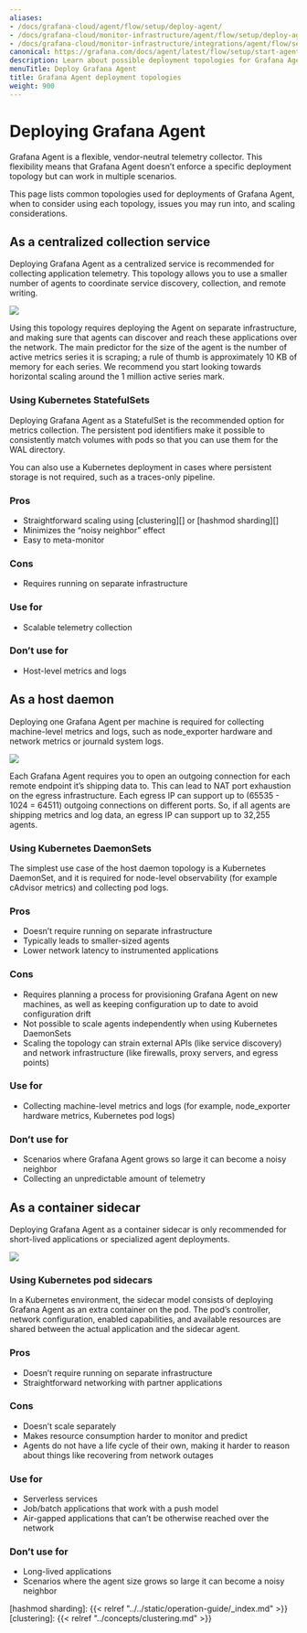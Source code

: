 ```yaml
---
aliases:
- /docs/grafana-cloud/agent/flow/setup/deploy-agent/
- /docs/grafana-cloud/monitor-infrastructure/agent/flow/setup/deploy-agent/
- /docs/grafana-cloud/monitor-infrastructure/integrations/agent/flow/setup/deploy-agent/
canonical: https://grafana.com/docs/agent/latest/flow/setup/start-agent/
description: Learn about possible deployment topologies for Grafana Agent
menuTitle: Deploy Grafana Agent
title: Grafana Agent deployment topologies
weight: 900
---
```


# Deploying Grafana Agent

Grafana Agent is a flexible, vendor-neutral telemetry collector. This
flexibility means that Grafana Agent doesn’t enforce a specific deployment topology
but can work in multiple scenarios.

This page lists common topologies used for deployments of Grafana Agent, when
to consider using each topology, issues you may run into, and scaling
considerations.

## As a centralized collection service
Deploying Grafana Agent as a centralized service is recommended for
collecting application telemetry. This topology allows you to use a smaller number of agents to
coordinate service discovery, collection, and remote writing.

![](../../../assets/deploy-agent/centralized-collection.png)

Using this topology requires deploying the Agent on separate infrastructure,
and making sure that agents can discover and reach these applications over the
network. The main predictor for the size of the agent is the number of active
metrics series it is scraping; a rule of thumb is approximately 10 KB of memory for each
series. We recommend you start looking towards horizontal scaling around the 1 million
active series mark.

### Using Kubernetes StatefulSets
Deploying Grafana Agent as a StatefulSet is the recommended option for metrics
collection.
The persistent pod identifiers make it possible to consistently match volumes
with pods so that you can use them for the WAL directory.

You can also use a Kubernetes deployment in cases where persistent storage is not required, such as a traces-only pipeline.

### Pros
* Straightforward scaling using [clustering][] or [hashmod sharding][]
* Minimizes the “noisy neighbor” effect
* Easy to meta-monitor

### Cons
* Requires running on separate infrastructure

### Use for
* Scalable telemetry collection

### Don’t use for
* Host-level metrics and logs

## As a host daemon
Deploying one Grafana Agent per machine is required for collecting
machine-level metrics and logs, such as node_exporter hardware and network
metrics or journald system logs.

![](../../../assets/deploy-agent/daemonset.png)

Each Grafana Agent requires you to open an outgoing connection for each remote endpoint
it’s shipping data to. This can lead to NAT port exhaustion on the egress
infrastructure. Each egress IP can support up to (65535 - 1024 = 64511)
outgoing connections on different ports. So, if all agents are shipping metrics
and log data, an egress IP can support up to 32,255 agents.

### Using Kubernetes DaemonSets
The simplest use case of the host daemon topology is a Kubernetes DaemonSet,
and it is required for node-level observability (for example cAdvisor metrics) and
collecting pod logs.

### Pros
* Doesn’t require running on separate infrastructure
* Typically leads to smaller-sized agents
* Lower network latency to instrumented applications

### Cons
* Requires planning a process for provisioning Grafana Agent on new machines, as well as keeping configuration up to date to avoid configuration drift
* Not possible to scale agents independently when using Kubernetes DaemonSets
* Scaling the topology can strain external APIs (like service discovery) and network infrastructure (like firewalls, proxy servers, and egress points)

### Use for
* Collecting machine-level metrics and logs (for example, node_exporter hardware metrics, Kubernetes pod logs)

### Don’t use for
* Scenarios where Grafana Agent grows so large it can become a noisy neighbor
* Collecting an unpredictable amount of telemetry

## As a container sidecar
Deploying Grafana Agent as a container sidecar is only recommended for
short-lived applications or specialized agent deployments.

![](../../../assets/deploy-agent/sidecar.png)

### Using Kubernetes pod sidecars
In a Kubernetes environment, the sidecar model consists of deploying Grafana Agent
as an extra container on the pod. The pod’s controller, network configuration,
enabled capabilities, and available resources are shared between the actual
application and the sidecar agent.

### Pros
* Doesn’t require running on separate infrastructure
* Straightforward networking with partner applications

### Cons
* Doesn’t scale separately
* Makes resource consumption harder to monitor and predict
* Agents do not have a life cycle of their own, making it harder to reason about things like recovering from network outages

### Use for
* Serverless services
* Job/batch applications that work with a push model
* Air-gapped applications that can’t be otherwise reached over the network

### Don’t use for
* Long-lived applications 
* Scenarios where the agent size grows so large it can become a noisy neighbor

[hashmod sharding]: {{< relref "../../static/operation-guide/_index.md" >}}
[clustering]: {{< relref "../concepts/clustering.md" >}}
